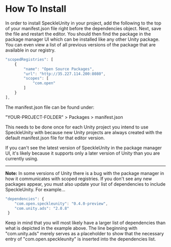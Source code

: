# How To Install

In order to install SpeckleUnity in your project, add the following to the top of your manifest.json file right before the dependencies object. Next, save the file and restart the editor. You should then find the package in the package manager UI which can be installed like any other Unity package. You can even view a list of all previous versions of the package that are available in our registry.

``` js
"scopedRegistries": [
    {
        "name": "Open Source Packages",
        "url": "http://35.227.114.200:8080",
        "scopes": [
            "com.open"
        ]
    }
],
```

The manifest.json file can be found under:

"YOUR-PROJECT-FOLDER" > Packages > manifest.json

This needs to be done once for each Unity project you intend to use SpeckleUnity with because new Unity projects are always created with the default manifest.json file for that editor version.

If you can't see the latest version of SpeckleUnity in the package manager UI, it's likely because it supports only a later version of Unity than you are currently using.

---

**Note:** In some versions of Unity there is a bug with the package manager in how it communicates with scoped registries. If you don't see any new packages appear, you must also update your list of dependencies to include SpeckleUnity. For example...

``` js
"dependencies": {
    "com.open.speckleunity": "0.4.0-preview",
    "com.unity.ads": "2.0.8"
 }
```
Keep in mind that you will most likely have a larger list of dependencies than what is depicted in the example above. The line beginning with "com.unity.ads" merely serves as a placeholder to show that the necessary entry of "com.open.speckleunity" is inserted into the dependencies list.
